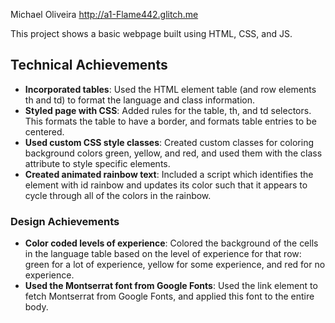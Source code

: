 Michael Oliveira
http://a1-Flame442.glitch.me

This project shows a basic webpage built using HTML, CSS, and JS.

## Technical Achievements
- **Incorporated tables**: Used the HTML element table (and row elements th and td) to format the language and class information.
- **Styled page with CSS**: Added rules for the table, th, and td selectors. This formats the table to have a border, and formats table entries to be centered. 
- **Used custom CSS style classes**: Created custom classes for coloring background colors green, yellow, and red, and used them with the class attribute to style specific elements.
- **Created animated rainbow text**: Included a script which identifies the element with id rainbow and updates its color such that it appears to cycle through all of the colors in the rainbow.

### Design Achievements
- **Color coded levels of experience**: Colored the background of the cells in the language table based on the level of experience for that row: green for a lot of experience, yellow for some experience, and red for no experience.
- **Used the Montserrat font from Google Fonts**: Used the link element to fetch Montserrat from Google Fonts, and applied this font to the entire body.
